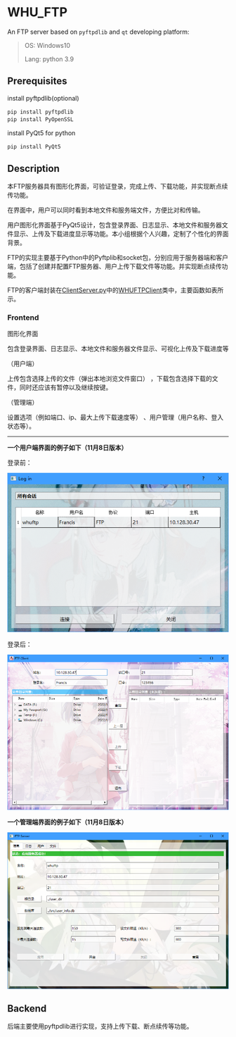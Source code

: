 # WHU_FTP
An FTP server based on `pyftpdlib` and `qt`
developing platform:
>OS: Windows10
>
>Lang: python 3.9

## Prerequisites 
install pyftpdlib(optional)
```bash
pip install pyftpdlib
pip install PyOpenSSL
```
install PyQt5 for python
```bash
pip install PyQt5
```

## Description
本FTP服务器具有图形化界面，可验证登录，完成上传、下载功能，并实现断点续传功能。

在界面中，用户可以同时看到本地文件和服务端文件，方便比对和传输。

用户图形化界面基于PyQt5设计，包含登录界面、日志显示、本地文件和服务器文件显示、上传及下载进度显示等功能。本小组根据个人兴趣，定制了个性化的界面背景。

FTP的实现主要基于Python中的Pyftplib和socket包，分别应用于服务器端和客户端，包括了创建并配置FTP服务器、用户上传下载文件等功能。并实现断点续传功能。

FTP的客户端封装在[ClientServer.py](https://github.com/cylqqqcyl/WHU_FTP/blob/main/src/ClientServer.py)中的[WHUFTPClient](https://github.com/cylqqqcyl/WHU_FTP/blob/923c1112a63cbe18f58ae5e761253ecde383f6ae/src/ClientServer.py#L140)类中，主要函数如表所示。
### Frontend

图形化界面

包含登录界面、日志显示、本地文件和服务器文件显示、可视化上传及下载进度等

（用户端）

上传包含选择上传的文件（弹出本地浏览文件窗口） ，下载包含选择下载的文件，同时还应该有暂停以及继续按键。

（管理端）

设置选项（例如端口、ip、最大上传下载速度等） 、用户管理（用户名称、登入状态等）。

---
**一个用户端界面的例子如下（11月8日版本）**

登录前：

![用户FTP界面1](figures/client1108_1.png)

登录后：

![用户FTP界面2](figures/client1108_2.png)

**一个管理端界面的例子如下（11月8日版本）**

![管理FTP界面](figures/server1108.png)

## Backend

后端主要使用pyftpdlib进行实现，支持上传下载、断点续传等功能。
